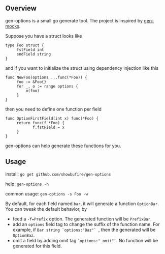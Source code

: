## Overview

gen-options is a small go generate tool. The project is inspired by [gen-mocks](https://github.com/sourcegraph/gen-mocks).

Suppose you have a struct looks like

```
type Foo struct {
     fstField int
     sndField string
}
```
and if you want to initialize the struct using dependency injection like this
```
func NewFoo(options ...func(*Foo)) {
     foo := &Foo{}
     for _, o := range options {
     	 o(foo)
     }
}
```
then you need to define one function per field
```
func OptionFirstField(int x) func(*Foo) {
     return func(f *Foo) {
     	    f.fstField = x
     }
}
```
gen-options can help generate these functions for you.

## Usage

install: `go get github.com/showbufire/gen-options`

help: `gen-options -h`

common usage: `gen-options -s Foo -w`

By default, for each field named `bar`, it will generate a function `OptionBar`. You can tweak the default behavior, by

* feed a `-f=Prefix` option. The generated function will be `PrefixBar`.
* add an `options` field tag to change the suffix of the function name.
For example, if ``Bar string `options:"Baz"` ``, then the generated will be `OptionBaz`.
* omit a field by adding omit tag `` `options:"_omit"` ``. No function will be generated for this field.
